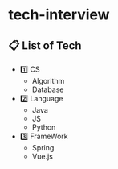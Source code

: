 # tech-interview

## :clipboard: List of Tech
* :one: CS
    * Algorithm
    * Database
* :two: Language
    * Java
    * JS
    * Python
* :three: FrameWork
    * Spring
    * Vue.js